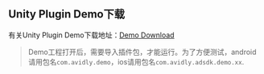 

## Unity Plugin Demo下载
有关Unity Plugin Demo下载地址：[Demo Download](http://cnimg.dataverse.cn/upsdk/Unity_Demo_v1.1.zip "Demo Download")
> Demo工程打开后，需要导入插件包，才能运行。为了方便测试，android请用包名`com.avidly.demo`，ios请用包名`com.avidly.adsdk.demo.xx`.